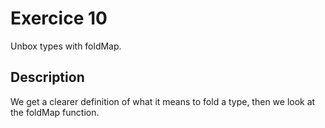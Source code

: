 # Exercice 10

Unbox types with foldMap.

## Description

We get a clearer definition of what it means to fold a type, then we look at the foldMap function.
